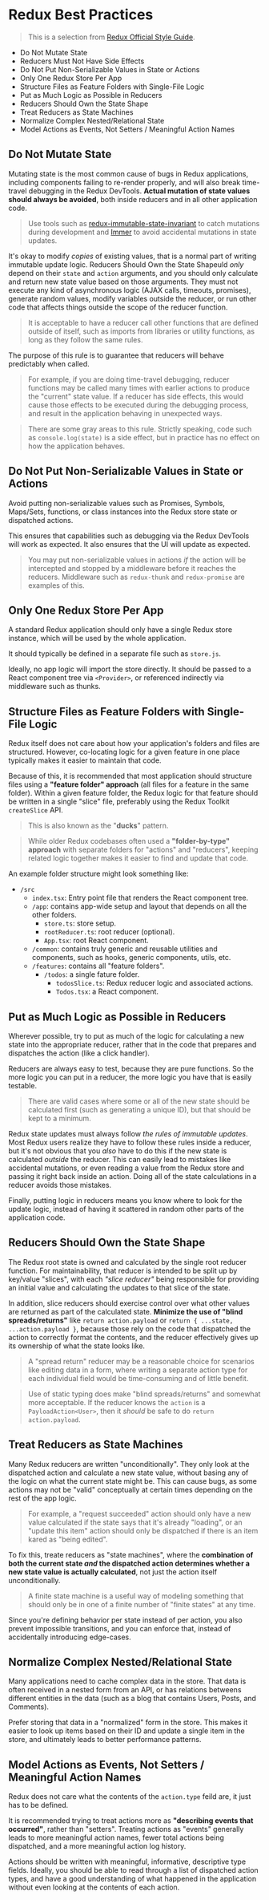 # Redux Best Practices

> This is a selection from [Redux Official Style Guide](https://redux.js.org/style-guide/style-guide).

* Do Not Mutate State
* Reducers Must Not Have Side Effects
* Do Not Put Non-Serializable Values in State or Actions
* Only One Redux Store Per App
* Structure Files as Feature Folders with Single-File Logic
* Put as Much Logic as Possible in Reducers
* Reducers Should Own the State Shape
* Treat Reducers as State Machines
* Normalize Complex Nested/Relational State
* Model Actions as Events, Not Setters / Meaningful Action Names

## Do Not Mutate State

Mutating state is the most common cause of bugs in Redux applications, including components failing to re-render properly, and will also break time-travel debugging in the Redux DevTools. __Actual mutation of state values should always be avoided__, both inside reducers and in all other application code.

> Use tools such as [redux-immutable-state-invariant](https://github.com/leoasis/redux-immutable-state-invariant) to catch mutations during development and [Immer](https://immerjs.github.io/immer/) to avoid accidental mutations in state updates.

It's okay to modify _copies_ of existing values, that is a normal part of writing immutable update logic.
Reducers Should Own the State Shapeuld _only_ depend on their `state` and `action` arguments, and you should only calculate and return new state value based on those arguments. They must not execute any kind of asynchronous logic (AJAX calls, timeouts, promises), generate random values, modify variables outside the reducer, or run other code that affects things outside the scope of the reducer function.

> It is acceptable to have a reducer call other functions that are defined outside of itself, such as imports from libraries or utility functions, as long as they follow the same rules.

The purpose of this rule is to guarantee that reducers will behave predictably when called.

> For example, if you are doing time-travel debugging, reducer functions may be called many times with earlier actions to produce the "current" state value. If a reducer has side effects, this would cause those effects to be executed during the debugging process, and result in the application behaving in unexpected ways.

> There are some gray areas to this rule. Strictly speaking, code such as `console.log(state)` is a side effect, but in practice has no effect on how the application behaves.

## Do Not Put Non-Serializable Values in State or Actions

Avoid putting non-serializable values such as Promises, Symbols, Maps/Sets, functions, or class instances into the Redux store state or dispatched actions.

This ensures that capabilities such as debugging via the Redux DevTools will work as expected. It also ensures that the UI will update as expected.

> You may put non-serializable values in actions _if_ the action will be intercepted and stopped by a middleware before it reaches the reducers. Middleware such as `redux-thunk` and `redux-promise` are examples of this.

## Only One Redux Store Per App

A standard Redux application should only have a single Redux store instance, which will be used by the whole application.

It should typically be defined in a separate file such as `store.js`.

Ideally, no app logic will import the store directly. It should be passed to a React component tree via `<Provider>`, or referenced indirectly via middleware such as thunks. 

## Structure Files as Feature Folders with Single-File Logic

Redux itself does not care about how your application's folders and files are structured. However, co-locating logic for a given feature in one place typically makes it easier to maintain that code.

Because of this, it is recommended that most application should structure files using a __"feature folder" approach__ (all files for a feature in the same folder). Within a given feature folder, the Redux logic for that feature should be written in a single "slice" file, preferably using the Redux Toolkit `createSlice` API.

> This is also known as the "__ducks__" pattern.

> While older Redux codebases often used a __"folder-by-type" approach__ with separate folders for "actions" and "reducers", keeping related logic together makes it easier to find and update that code.

An example folder structure might look something like:

* `/src`
  * `index.tsx`: Entry point file that renders the React component tree.
  * `/app`: contains app-wide setup and layout that depends on all the other folders.
    * `store.ts`: store setup.
    * `rootReducer.ts`: root reducer (optional).
    * `App.tsx`: root React component.
  * `/common`: contains truly generic and reusable utilities and components, such as hooks, generic components, utils, etc.
  * `/features`: contains all "feature folders".
    * `/todos`: a single fature folder.
      * `todosSlice.ts`: Redux reducer logic and associated actions.
      * `Todos.tsx`: a React component.

## Put as Much Logic as Possible in Reducers

Wherever possible, try to put as much of the logic for calculating a new state into the appropriate reducer, rather that in the code that prepares and dispatches the action (like a click handler).

Reducers are always easy to test, because they are pure functions. So the more logic you can put in a reducer, the more logic you have that is easily testable.

> There are valid cases where some or all of the new state should be calculated first (such as generating a unique ID), but that should be kept to a minimum.

Redux state updates must always follow _the rules of immutable updates_. Most Redux users realize they have to follow these rules inside a reducer, but it's not obvious that you _also_ have to do this if the new state is calculated _outside_ the reducer. This can easily lead to mistakes like accidental mutations, or even reading a value from the Redux store and passing it right back inside an action. Doing all of the state calculations in a reducer avoids those mistakes.

Finally, putting logic in reducers means you know where to look for the update logic, instead of having it scattered in random other parts of the application code.

## Reducers Should Own the State Shape

The Redux root state is owned and calculated by the single root reducer function. For maintainability, that reducer is intended to be split up by key/value "slices", with each _"slice reducer"_ being responsible for providing an initial value and calculating the updates to that slice of the state.

In addition, slice reducers should exercise control over what other values are returned as part of the calculated state. __Minimize the use of "blind spreads/returns"__ like `return action.payload` or `return { ...state, ...action.payload }`, because those rely on the code that dispatched the action to correctly format the contents, and the reducer effectively gives up its ownership of what the state looks like.

> A "spread return" reducer may be a reasonable choice for scenarios like editing data in a form, where writing a separate action type for each individual field would be time-consuming and of little benefit.

> Use of static typing does make "blind spreads/returns" and somewhat more acceptable. If the reducer knows the `action` is a `PayloadAction<User>`, then it _should_ be safe to do `return action.payload`.

## Treat Reducers as State Machines

Many Redux reducers are written "unconditionally". They only look at the dispatched action and calculate a new state value, without basing any of the logic on what the current state might be. This can cause bugs, as some actions may not be "valid" conceptually at certain times depending on the rest of the app logic.

> For example, a "request succeeded" action should only have a new value calculated if the state says that it's already "loading", or an "update this item" action should only be dispatched if there is an item kared as "being edited".

To fix this, treate reducers as "state machines", where the __combination of both the current state _and_ the dispatched action determines whether a new state value is actually calculated__, not just the action itself unconditionally.

> A finite state machine is a useful way of modeling something that should only be in one of a finite number of "finite states" at any time.

Since you're defining behavior per state instead of per action, you also prevent impossible transitions, and you can enforce that, instead of accidentally introducing edge-cases.

## Normalize Complex Nested/Relational State

Many applications need to cache complex data in the store. That data is often received in a nested form from an API, or has relations betweens different entities in the data (such as a blog that contains Users, Posts, and Comments).

Prefer storing that data in a "normalized" form in the store. This makes it easier to look up items based on their ID and update a single item in the store, and ultimately leads to better performance patterns.

## Model Actions as Events, Not Setters / Meaningful Action Names

Redux does not care what the contents of the `action.type` feild are, it just has to be defined.

It is recommended trying to treat actions more as __"describing events that occurred"__, rather than "setters". Treating actions as "events" generally leads to more meaningful action names, fewer total actions being dispatched, and a more meaningful action log history.

Actions should be written with meaningful, informative, descriptive type fields. Ideally, you should be able to read through a list of dispatched action types, and have a good understanding of what happened in the application without even looking at the contents of each action.
